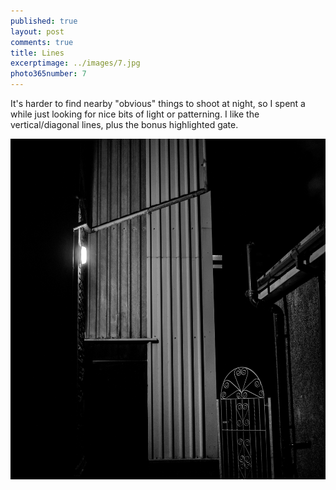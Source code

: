 ```yaml
---
published: true
layout: post
comments: true
title: Lines 
excerptimage: ../images/7.jpg
photo365number: 7
---
```


It's harder to find nearby "obvious" things to shoot at night, so I spent a while just looking for nice bits of light or patterning. I like the vertical/diagonal lines, plus the bonus highlighted gate. 

![Image 7/365](../images/7.jpg)